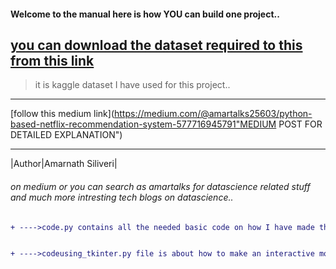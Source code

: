 #### Welcome to the manual here is how YOU can build one project..

[you can download the dataset required to this from this link](https://www.kaggle.com/datasets/satpreetmakhija/netflix-movies-and-tv-shows-2021/)
---
>  it is kaggle dataset I have used for this project..
***
[follow this medium link](https://medium.com/@amartalks25603/python-based-netflix-recommendation-system-577716945791"MEDIUM POST FOR DETAILED EXPLANATION")
***
|Author|Amarnath Siliveri|
###### on medium  or you can search as amartalks for datascience related stuff and much more intresting tech blogs on datascience..
```diff  
+ ---->code.py contains all the needed basic code on how I have made the project


+ ---->codeusing_tkinter.py file is about how to make an interactive model using tkinter 
```
